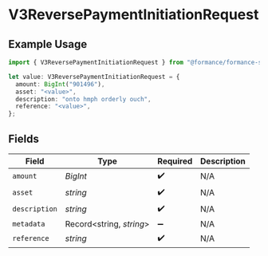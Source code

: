 # V3ReversePaymentInitiationRequest

## Example Usage

```typescript
import { V3ReversePaymentInitiationRequest } from "@formance/formance-sdk/sdk/models/shared";

let value: V3ReversePaymentInitiationRequest = {
  amount: BigInt("901496"),
  asset: "<value>",
  description: "onto hmph orderly ouch",
  reference: "<value>",
};
```

## Fields

| Field                    | Type                     | Required                 | Description              |
| ------------------------ | ------------------------ | ------------------------ | ------------------------ |
| `amount`                 | *BigInt*                 | :heavy_check_mark:       | N/A                      |
| `asset`                  | *string*                 | :heavy_check_mark:       | N/A                      |
| `description`            | *string*                 | :heavy_check_mark:       | N/A                      |
| `metadata`               | Record<string, *string*> | :heavy_minus_sign:       | N/A                      |
| `reference`              | *string*                 | :heavy_check_mark:       | N/A                      |